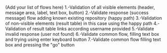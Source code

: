 (Add your list of flows here)
1.-Validation of all visible elements (header, message area, label, text box, button)
2.-Validate response (success message) flow adding known existing repository (happy path)
3.-Validation of non-visible elements (result table) in this case using the happy path
4.-Validation of result table links according username provided 
5.-Validate invalid response (user not found)
6.-Validate common flow, filling text box and trying using enter keyboard button
7.-Validate common flow filling text box and pressing the "go" button
